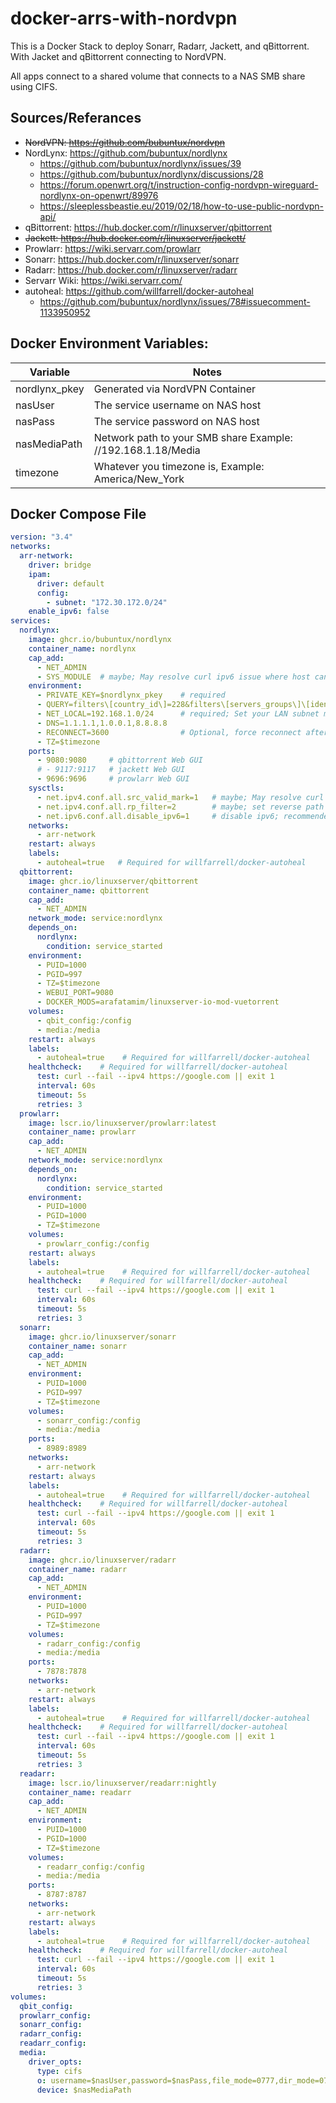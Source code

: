 # docker-arrs-with-nordvpn
This is a Docker Stack to deploy Sonarr, Radarr, Jackett, and qBittorrent. With Jacket and qBittorrent connecting to NordVPN.

All apps connect to a shared volume that connects to a NAS SMB share using CIFS.

## Sources/Referances
- ~~NordVPN: https://github.com/bubuntux/nordvpn~~
- NordLynx: https://github.com/bubuntux/nordlynx
  - https://github.com/bubuntux/nordlynx/issues/39
  - https://github.com/bubuntux/nordlynx/discussions/28
  - https://forum.openwrt.org/t/instruction-config-nordvpn-wireguard-nordlynx-on-openwrt/89976
  - https://sleeplessbeastie.eu/2019/02/18/how-to-use-public-nordvpn-api/
- qBittorrent: https://hub.docker.com/r/linuxserver/qbittorrent
- ~~Jackett: https://hub.docker.com/r/linuxserver/jackett/~~
- Prowlarr: https://wiki.servarr.com/prowlarr
- Sonarr: https://hub.docker.com/r/linuxserver/sonarr
- Radarr: https://hub.docker.com/r/linuxserver/radarr
- Servarr Wiki: https://wiki.servarr.com/
- autoheal: https://github.com/willfarrell/docker-autoheal
  - https://github.com/bubuntux/nordlynx/issues/78#issuecomment-1133950952

## Docker Environment Variables:
| Variable | Notes |
| ----------- | ----------- |
| nordlynx_pkey | Generated via NordVPN Container |
| nasUser | The service username on NAS host |
| nasPass | The service password on NAS host |
| nasMediaPath | Network path to your SMB share Example: //192.168.1.18/Media |
| timezone | Whatever you timezone is, Example: America/New_York |

## Docker Compose File
```yaml:docker-compose.yml
version: "3.4"
networks:
  arr-network:
    driver: bridge
    ipam:
      driver: default
      config:
        - subnet: "172.30.172.0/24"
    enable_ipv6: false
services:
  nordlynx:
    image: ghcr.io/bubuntux/nordlynx
    container_name: nordlynx
    cap_add:
      - NET_ADMIN
      - SYS_MODULE  # maybe; May resolve curl ipv6 issue where host cannot resolve
    environment:
      - PRIVATE_KEY=$nordlynx_pkey    # required
      - QUERY=filters\[country_id\]=228&filters\[servers_groups\]\[identifier\]=legacy_p2p&filters\[servers_technologies\]\[identifier\]=wireguard_udp #https://api.nordvpn.com/v1/servers/recommendations?filters\[country_id\]=228&filters\[servers_groups\]\[identifier\]=legacy_p2p&filters\[servers_technologies\]\[identifier\]=wireguard_udp
      - NET_LOCAL=192.168.1.0/24      # required; Set your LAN subnet mask
      - DNS=1.1.1.1,1.0.0.1,8.8.8.8
      - RECONNECT=3600                # Optional, force reconnect after 3600s (1hr) 
      - TZ=$timezone
    ports:
      - 9080:9080     # qbittorrent Web GUI
      # - 9117:9117   # jackett Web GUI
      - 9696:9696     # prowlarr Web GUI
    sysctls:
      - net.ipv4.conf.all.src_valid_mark=1   # maybe; May resolve curl ipv6 issue where host cannot resolve
      - net.ipv4.conf.all.rp_filter=2        # maybe; set reverse path filter to loose mode; May resolve curl ipv6 issue where host cannot resolve
      - net.ipv6.conf.all.disable_ipv6=1     # disable ipv6; recommended if using ipv4 only
    networks:
      - arr-network
    restart: always
    labels:
      - autoheal=true   # Required for willfarrell/docker-autoheal
  qbittorrent:
    image: ghcr.io/linuxserver/qbittorrent
    container_name: qbittorrent
    cap_add:
      - NET_ADMIN
    network_mode: service:nordlynx
    depends_on:
      nordlynx:
        condition: service_started
    environment:
      - PUID=1000
      - PGID=997
      - TZ=$timezone
      - WEBUI_PORT=9080
      - DOCKER_MODS=arafatamim/linuxserver-io-mod-vuetorrent
    volumes:
      - qbit_config:/config
      - media:/media
    restart: always
    labels:
      - autoheal=true    # Required for willfarrell/docker-autoheal
    healthcheck:    # Required for willfarrell/docker-autoheal
      test: curl --fail --ipv4 https://google.com || exit 1
      interval: 60s
      timeout: 5s
      retries: 3
  prowlarr:
    image: lscr.io/linuxserver/prowlarr:latest
    container_name: prowlarr
    cap_add:
      - NET_ADMIN
    network_mode: service:nordlynx
    depends_on:
      nordlynx:
        condition: service_started
    environment:
      - PUID=1000
      - PGID=1000
      - TZ=$timezone
    volumes:
      - prowlarr_config:/config
    restart: always
    labels:
      - autoheal=true    # Required for willfarrell/docker-autoheal
    healthcheck:    # Required for willfarrell/docker-autoheal
      test: curl --fail --ipv4 https://google.com || exit 1
      interval: 60s
      timeout: 5s
      retries: 3
  sonarr:
    image: ghcr.io/linuxserver/sonarr
    container_name: sonarr
    cap_add:
      - NET_ADMIN
    environment:
      - PUID=1000
      - PGID=997
      - TZ=$timezone
    volumes:
      - sonarr_config:/config
      - media:/media
    ports:
      - 8989:8989
    networks:
      - arr-network
    restart: always
    labels:
      - autoheal=true    # Required for willfarrell/docker-autoheal
    healthcheck:    # Required for willfarrell/docker-autoheal
      test: curl --fail --ipv4 https://google.com || exit 1
      interval: 60s
      timeout: 5s
      retries: 3
  radarr:
    image: ghcr.io/linuxserver/radarr
    container_name: radarr
    cap_add:
      - NET_ADMIN
    environment:
      - PUID=1000
      - PGID=997
      - TZ=$timezone
    volumes:
      - radarr_config:/config
      - media:/media
    ports:
      - 7878:7878
    networks:
      - arr-network
    restart: always
    labels:
      - autoheal=true    # Required for willfarrell/docker-autoheal
    healthcheck:    # Required for willfarrell/docker-autoheal
      test: curl --fail --ipv4 https://google.com || exit 1
      interval: 60s
      timeout: 5s
      retries: 3
  readarr:
    image: lscr.io/linuxserver/readarr:nightly
    container_name: readarr
    cap_add:
      - NET_ADMIN
    environment:
      - PUID=1000
      - PGID=1000
      - TZ=$timezone
    volumes:
      - readarr_config:/config
      - media:/media
    ports:
      - 8787:8787
    networks:
      - arr-network
    restart: always
    labels:
      - autoheal=true    # Required for willfarrell/docker-autoheal
    healthcheck:    # Required for willfarrell/docker-autoheal
      test: curl --fail --ipv4 https://google.com || exit 1
      interval: 60s
      timeout: 5s
      retries: 3
volumes:
  qbit_config:
  prowlarr_config:
  sonarr_config:
  radarr_config:
  readarr_config:
  media:
    driver_opts:
      type: cifs
      o: username=$nasUser,password=$nasPass,file_mode=0777,dir_mode=0777,noperm
      device: $nasMediaPath
```
